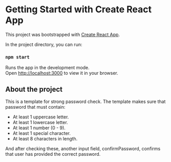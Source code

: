 # Getting Started with Create React App

This project was bootstrapped with [Create React App](https://github.com/facebook/create-react-app).

In the project directory, you can run:

### `npm start`

Runs the app in the development mode.\
Open [http://localhost:3000](http://localhost:3000) to view it in your browser.

## About the project

This is a template for strong password check. The template makes sure that password that must contain:

- At least 1 uppercase letter.
- At least 1 lowercase letter.
- At least 1 number (0 - 9).
- At least 1 special character.
- At least 8 characters in length.

And after checking these, another input field, confirmPassword, confirms that user has provided the correct password.
